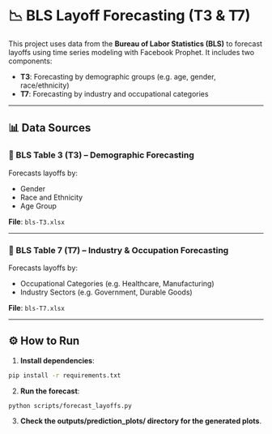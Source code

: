 # 📉 BLS Layoff Forecasting (T3 & T7)

This project uses data from the **Bureau of Labor Statistics (BLS)** to forecast layoffs using time series modeling with Facebook Prophet. It includes two components:

- **T3**: Forecasting by demographic groups (e.g. age, gender, race/ethnicity)
- **T7**: Forecasting by industry and occupational categories

---

## 📊 Data Sources

### 🔹 BLS Table 3 (T3) – Demographic Forecasting
Forecasts layoffs by:
- Gender
- Race and Ethnicity
- Age Group

**File**: `bls-T3.xlsx`

---

### 🔸 BLS Table 7 (T7) – Industry & Occupation Forecasting
Forecasts layoffs by:
- Occupational Categories (e.g. Healthcare, Manufacturing)
- Industry Sectors (e.g. Government, Durable Goods)

**File**: `bls-T7.xlsx`

---

## ⚙️ How to Run

1. **Install dependencies**:

```bash
pip install -r requirements.txt
```

2. **Run the forecast**:

```bash
python scripts/forecast_layoffs.py
```

3. **Check the outputs/prediction_plots/ directory for the generated plots**.
